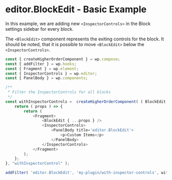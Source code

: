 # editor.BlockEdit - Basic Example

In this example, we are adding new `<InspectorControls>` in the Block settings sidebar for every block.

The `<BlockEdit>` component represents the exiting controls for the block. It should be noted, that it is possible to move `<BlockEdit>` below the `<InspectorControls>`.

```js
const { createHigherOrderComponent } = wp.compose;
const { addFilter } = wp.hooks;
const { Fragment } = wp.element;
const { InspectorControls } = wp.editor;
const { PanelBody } = wp.components;

/**
 * Filter the InspectorControls for all blocks
 */
const withInspectorControls =  createHigherOrderComponent( ( BlockEdit ) => {
	return ( props ) => {
		return (
			<Fragment>
				<BlockEdit { ...props } />
				<InspectorControls>
					<PanelBody title='editor.BlockEdit'>
						<p>Custom Items</p>
					</PanelBody>
				</InspectorControls>
			</Fragment>
		);
	};
}, "withInspectorControl" );

addFilter( 'editor.BlockEdit', 'my-plugin/with-inspector-controls', withInspectorControls );
```
